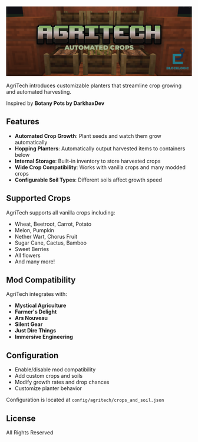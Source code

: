 ![AgriTech Banner](agritech_banner.png)

AgriTech introduces customizable planters that streamline crop growing and automated harvesting.

Inspired by **Botany Pots by DarkhaxDev**

## Features

- **Automated Crop Growth**: Plant seeds and watch them grow automatically
- **Hopping Planters**: Automatically output harvested items to containers below
- **Internal Storage**: Built-in inventory to store harvested crops
- **Wide Crop Compatibility**: Works with vanilla crops and many modded crops
- **Configurable Soil Types**: Different soils affect growth speed

## Supported Crops

AgriTech supports all vanilla crops including:
- Wheat, Beetroot, Carrot, Potato
- Melon, Pumpkin
- Nether Wart, Chorus Fruit
- Sugar Cane, Cactus, Bamboo
- Sweet Berries
- All flowers
- And many more!

## Mod Compatibility

AgriTech integrates with:
- **Mystical Agriculture**
- **Farmer's Delight**
- **Ars Nouveau**
- **Silent Gear**
- **Just Dire Things**
- **Immersive Engineering**

## Configuration

- Enable/disable mod compatibility
- Add custom crops and soils
- Modify growth rates and drop chances
- Customize planter behavior

Configuration is located at `config/agritech/crops_and_soil.json`

## License

All Rights Reserved